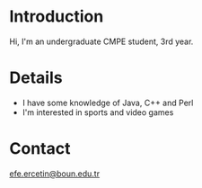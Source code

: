 # Introduction #

Hi, I'm an undergraduate CMPE student, 3rd year.


# Details #

  * I have some knowledge of Java, C++ and Perl
  * I'm interested in sports and video games


# Contact #

efe.ercetin@boun.edu.tr